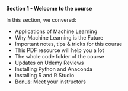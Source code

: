 __Section 1 - Welcome to the course__

In this section, we convered:
- Applications of Machine Learning
- Why Machine Learning is the Future
- Important notes, tips & tricks for this course
- This PDF resource will help you a lot
- The whole code folder of the course
- Updates on Udemy Reviews
- Installing Python and Anaconda
- Installing R and R Studio
- Bonus: Meet your instructors
